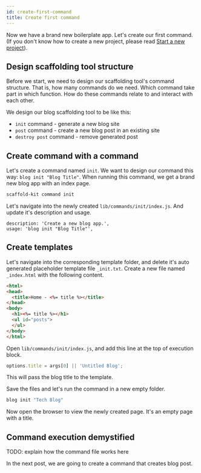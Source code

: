 ```yaml
---
id: create-first-command
title: Create first command
---
```


Now we have a brand new boilerplate app. Let's create our first command. (If you
don't know how to create a new project, please read
[Start a new project](start-a-new-project)).

## Design scaffolding tool structure

Before we start, we need to design our scaffolding tool's command structure.
That is, how many commands do we need. Which command take part in which
function. How do these commands relate to and interact with each other.

We design our blog scaffolding tool to be like this:

* `init` command - generate a new blog site
* `post` command - create a new blog post in an existing site
* `destroy post` command - remove generated post

## Create command with a command

Let's create a command named `init`. We want to design our command this way:
`blog init "Blog Title"`. When running this command, we get a brand new blog
app with an index page.


```bash
scaffold-kit command init
```

Let's navigate into the newly created `lib/commands/init/index.js`. And update
it's description and usage.

```text
description: 'Create a new blog app.',
usage: 'blog init "Blog Title"',
```

## Create templates

Let's navigate into the corresponding template folder, and delete it's auto
generated placeholder template file `_init.txt`. Create a new file named
`_index.html` with the following content.

```html
<html>
<head>
  <title>Home - <%= title %></title>
</head>
<body>
  <h1><%= title %></h1>
  <ul id="posts">
  </ul>
</body>
</html>
```

Open `lib/commands/init/index.js`, and add this line at the top of execution
block.

```js
options.title = args[0] || 'Untitled Blog';
```

This will pass the blog title to the template.

Save the files and let's run the command in a new empty folder.

```bash
blog init "Tech Blog"
```

Now open the browser to view the newly created page. It's an empty page with a
title.

## Command execution demystified

TODO: explain how the command file works here

In the next post, we are going to create a command that creates blog
post.
